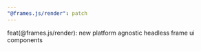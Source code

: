```yaml
---
"@frames.js/render": patch
---
```


feat(@frames.js/render): new platform agnostic headless frame ui components
